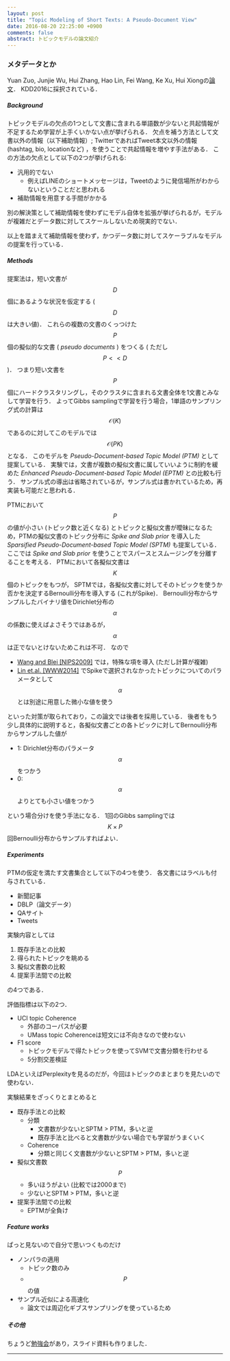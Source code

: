 ```yaml
---
layout: post
title: "Topic Modeling of Short Texts: A Pseudo-Document View"
date: 2016-08-20 22:25:00 +0900
comments: false
abstract: トピックモデルの論文紹介
---
```



### メタデータとか

Yuan Zuo, Junjie Wu, Hui Zhang, Hao Lin,  Fei Wang, Ke Xu, Hui Xiongの[論文](http://www.kdd.org/kdd2016/subtopic/view/topic-modeling-of-short-texts-a-pseudo-document-view)．
KDD2016に採択されている．


##### Background

トピックモデルの欠点の1つとして文書に含まれる単語数が少ないと共起情報が不足するため学習が上手くいかない点が挙げられる．
欠点を補う方法として文書以外の情報（以下補助情報）; TwitterであればTweet本文以外の情報 (hashtag, bio, locationなど) ，を使うことで共起情報を増やす手法がある．
この方法の欠点として以下の2つが挙げられる:

- 汎用的でない
  - 例えばLINEのショートメッセージは，Tweetのように発信場所がわからないということだと思われる
- 補助情報を用意する手間がかかる

別の解決策として補助情報を使わずにモデル自体を拡張が挙げられるが，モデルが複雑だとデータ数に対してスケールしないため現実的でない．

以上を踏まえて補助情報を使わず，かつデータ数に対してスケーラブルなモデルの提案を行っている．

##### Methods

提案法は，短い文書が $$D$$ 個にあるような状況を仮定する ( $$D$$ は大きい値)．
これらの複数の文書のくっつけた $$P$$ 個の擬似的な文書 ( _pseudo documents_ ) をつくる ( ただし $$P << D$$ )．
つまり短い文書を $$P$$ 個にハードクラスタリングし，そのクラスタに含まれる文書全体を1文書とみなして学習を行う．
よってGibbs samplingで学習を行う場合，1単語のサンプリング式の計算は$$\mathcal{O}(K)$$ であるのに対してこのモデルでは $$\mathcal{O}(PK)$$ となる．
このモデルを _Pseudo-Document-based Topic Model (PTM)_ として提案している．
実験では，文書が複数の擬似文書に属していいように制約を緩めた _Enhanced Pseudo-Document-based Topic Model (EPTM)_ との比較も行う．
サンプル式の導出は省略されているが，サンプル式は書かれているため，再実装も可能だと思われる．


PTMにおいて $$P$$ の値が小さい (トピック数と近くなる) とトピックと擬似文書が曖昧になるため，PTMの擬似文書のトピック分布に _Spike and Slab prior_ を導入した _Sparsified Pseudo-Document-based Topic Model (SPTM)_ も提案している．
ここでは _Spike and Slab prior_ を使うことでスパースとスムージングを分離することを考える．
PTMにおいて各擬似文書は $$K$$ 個のトピックをもつが，
SPTMでは，各擬似文書に対してそのトピックを使うか否かを決定するBernoulli分布を導入する (これがSpike)．
Bernoulli分布からサンプルしたバイナリ値をDirichlet分布の $$\alpha$$ の係数に使えばよさそうではあるが， $$\alpha$$ は正でないとけないためこれは不可．
なので

- [Wang and Blei [NIPS2009]](https://papers.nips.cc/paper/3835-decoupling-sparsity-and-smoothness-in-the-discrete-hierarchical-dirichlet-process.pdf) では，特殊な項を導入 (ただし計算が複雑)
- [Lin et.al. [WWW2014]](http://www-personal.umich.edu/~qmei/pub/www2014-lin.pdf) でSpikeで選択されなかったトピックについてのパラメータとして $$\alpha$$ とは別途に用意した微小な値を使う

といった対策が取られており，この論文では後者を採用している．
後者をもう少し具体的に説明すると，各擬似文書ごとの各トピックに対してBernoulli分布からサンプルした値が

- 1: Dirichlet分布のパラメータ $$\alpha$$ をつかう
- 0: $$\alpha$$ よりとても小さい値をつかう

という場合分けを使う手法になる．
1回のGibbs samplingでは $$K \times P$$ 回Bernoulli分布からサンプルすればよい．

##### Experiments

PTMの仮定を満たす文書集合として以下の4つを使う．
各文書にはラベルも付与されている．

- 新聞記事
- DBLP（論文データ）
- QAサイト
- Tweets

実験内容としては

1. 既存手法との比較
1. 得られたトピックを眺める
1. 擬似文書数の比較
1. 提案手法間での比較

の4つである．

評価指標は以下の2つ．

- UCI topic Coherence
  - 外部のコーパスが必要
  - UMass topic Coherenceは短文には不向きなので使わない
- F1 score
  - トピックモデルで得たトピックを使ってSVMで文書分類を行わせる
  - 5分割交差検証

LDAといえばPerplexityを見るのだが，今回はトピックのまとまりを見たいので使わない．

実験結果をざっくりとまとめると

- 既存手法との比較
  - 分類
    - 文書数が少ないとSPTM > PTM，多いと逆
    - 既存手法と比べると文書数が少ない場合でも学習がうまくいく
  - Coherence
    - 分類と同じく文書数が少ないとSPTM > PTM，多いと逆
- 擬似文書数 $$P$$
  - 多いほうがよい (比較では2000まで)
  - 少ないとSPTM > PTM，多いと逆
- 提案手法間での比較
  - EPTMが全負け



##### Feature works

ぱっと見ないので自分で思いつくものだけ


- ノンパラの適用
  - トピック数のみ
  - $$P$$ の値
- サンプル近似による高速化
  - 論文では周辺化ギブスサンプリングを使っているため

##### その他

ちょうど[勉強会](https://atnd.org/events/80771)があり，スライド資料も作りました．

<script async class="speakerdeck-embed" data-id="499d9ba0b8f247578bc9e5cf17c74877" data-ratio="1.33333333333333" src="//speakerdeck.com/assets/embed.js"></script>

---- 